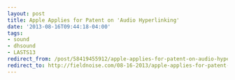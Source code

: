 ```yaml
---
layout: post 
title: Apple Applies for Patent on 'Audio Hyperlinking' 
date: '2013-08-16T09:44:18-04:00' 
tags: 
- sound 
- dhsound 
- LASTS13 
redirect_from: /post/58419455912/apple-applies-for-patent-on-audio-hyperlinking/
redirect_to: http://fieldnoise.com/08-16-2013/apple-applies-for-patent-on-audio-hyperlinking.html
--- 
```



